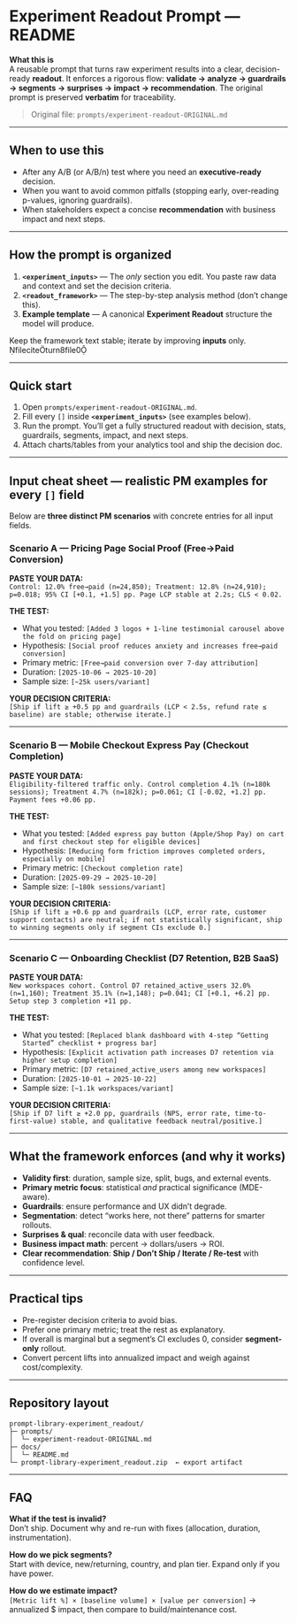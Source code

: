 # Experiment Readout Prompt — README

**What this is**  
A reusable prompt that turns raw experiment results into a clear, decision-ready **readout**. It enforces a rigorous flow: **validate → analyze → guardrails → segments → surprises → impact → recommendation**. The original prompt is preserved **verbatim** for traceability.

> Original file: `prompts/experiment-readout-ORIGINAL.md`

---

## When to use this
- After any A/B (or A/B/n) test where you need an **executive-ready** decision.  
- When you want to avoid common pitfalls (stopping early, over-reading p-values, ignoring guardrails).  
- When stakeholders expect a concise **recommendation** with business impact and next steps.

---

## How the prompt is organized
1. **`<experiment_inputs>`** — The _only_ section you edit. You paste raw data and context and set the decision criteria.  
2. **`<readout_framework>`** — The step-by-step analysis method (don’t change this).  
3. **Example template** — A canonical **Experiment Readout** structure the model will produce.

Keep the framework text stable; iterate by improving **inputs** only. fileciteturn8file0

---

## Quick start
1) Open `prompts/experiment-readout-ORIGINAL.md`.  
2) Fill every `[]` inside **`<experiment_inputs>`** (see examples below).  
3) Run the prompt. You’ll get a fully structured readout with decision, stats, guardrails, segments, impact, and next steps.  
4) Attach charts/tables from your analytics tool and ship the decision doc.

---

## Input cheat sheet — realistic PM examples for **every `[]`** field

Below are **three distinct PM scenarios** with concrete entries for all input fields.

### Scenario A — Pricing Page Social Proof (Free→Paid Conversion)

**PASTE YOUR DATA:**  
`Control: 12.0% free→paid (n=24,850); Treatment: 12.8% (n=24,910); p=0.018; 95% CI [+0.1, +1.5] pp. Page LCP stable at 2.2s; CLS < 0.02.`

**THE TEST:**  
- What you tested: `[Added 3 logos + 1-line testimonial carousel above the fold on pricing page]`  
- Hypothesis: `[Social proof reduces anxiety and increases free→paid conversion]`  
- Primary metric: `[Free→paid conversion over 7-day attribution]`  
- Duration: `[2025-10-06 → 2025-10-20]`  
- Sample size: `[~25k users/variant]`

**YOUR DECISION CRITERIA:**  
`[Ship if lift ≥ +0.5 pp and guardrails (LCP < 2.5s, refund rate ≤ baseline) are stable; otherwise iterate.]`

---

### Scenario B — Mobile Checkout Express Pay (Checkout Completion)

**PASTE YOUR DATA:**  
`Eligibility-filtered traffic only. Control completion 4.1% (n=180k sessions); Treatment 4.7% (n=182k); p=0.061; CI [-0.02, +1.2] pp. Payment fees +0.06 pp.`

**THE TEST:**  
- What you tested: `[Added express pay button (Apple/Shop Pay) on cart and first checkout step for eligible devices]`  
- Hypothesis: `[Reducing form friction improves completed orders, especially on mobile]`  
- Primary metric: `[Checkout completion rate]`  
- Duration: `[2025-09-29 → 2025-10-20]`  
- Sample size: `[~180k sessions/variant]`

**YOUR DECISION CRITERIA:**  
`[Ship if lift ≥ +0.6 pp and guardrails (LCP, error rate, customer support contacts) are neutral; if not statistically significant, ship to winning segments only if segment CIs exclude 0.]`

---

### Scenario C — Onboarding Checklist (D7 Retention, B2B SaaS)

**PASTE YOUR DATA:**  
`New workspaces cohort. Control D7 retained_active_users 32.0% (n=1,160); Treatment 35.1% (n=1,148); p=0.041; CI [+0.1, +6.2] pp. Setup step 3 completion +11 pp.`

**THE TEST:**  
- What you tested: `[Replaced blank dashboard with 4-step “Getting Started” checklist + progress bar]`  
- Hypothesis: `[Explicit activation path increases D7 retention via higher setup completion]`  
- Primary metric: `[D7 retained_active_users among new workspaces]`  
- Duration: `[2025-10-01 → 2025-10-22]`  
- Sample size: `[~1.1k workspaces/variant]`

**YOUR DECISION CRITERIA:**  
`[Ship if D7 lift ≥ +2.0 pp, guardrails (NPS, error rate, time-to-first-value) stable, and qualitative feedback neutral/positive.]`

---

## What the framework enforces (and why it works)

- **Validity first**: duration, sample size, split, bugs, and external events.  
- **Primary metric focus**: statistical _and_ practical significance (MDE-aware).  
- **Guardrails**: ensure performance and UX didn’t degrade.  
- **Segmentation**: detect “works here, not there” patterns for smarter rollouts.  
- **Surprises & qual**: reconcile data with user feedback.  
- **Business impact math**: percent → dollars/users → ROI.  
- **Clear recommendation**: **Ship / Don’t Ship / Iterate / Re-test** with confidence level.

---

## Practical tips
- Pre-register decision criteria to avoid bias.  
- Prefer one primary metric; treat the rest as explanatory.  
- If overall is marginal but a segment’s CI excludes 0, consider **segment-only** rollout.  
- Convert percent lifts into annualized impact and weigh against cost/complexity.

---

## Repository layout

```
prompt-library-experiment_readout/
├─ prompts/
│  └─ experiment-readout-ORIGINAL.md
├─ docs/
│  └─ README.md
└─ prompt-library-experiment_readout.zip  ← export artifact
```

---

## FAQ
**What if the test is invalid?**  
Don’t ship. Document why and re-run with fixes (allocation, duration, instrumentation).

**How do we pick segments?**  
Start with device, new/returning, country, and plan tier. Expand only if you have power.

**How do we estimate impact?**  
`[Metric lift %] × [baseline volume] × [value per conversion]` → annualized $ impact, then compare to build/maintenance cost.

